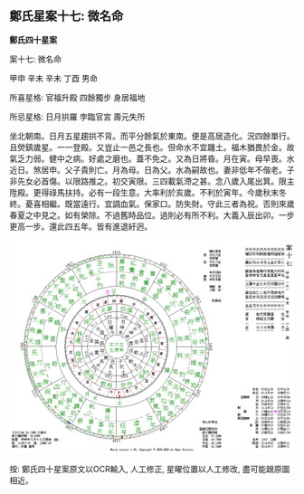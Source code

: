 ## 鄭氏星案十七: 微名命

**鄭氏四十星案**

案十七: 微名命

甲申 辛未 辛未 丁酉 男命

所喜星格: 官福升殿 四餘獨步 身居福地

所忌星格: 日月拱羅 孛臨官宮 壽元失所

坐北朝南。日月五星趨拱不背。而平分餘氣於東南。便是高居造化。況四餘單行。且熒鎮歲星。一一登殿。又豈止一邑之長也。但命水不宜躔土。福木猶畏於金。故氣乏力弱。健中之病。好處之磨也。蓋不免之。又為日將昏。月在寅。母早喪。水近日。煞居申。父子貴則亡。月為母。日為父。水為嗣故也。妻非低年不偕老。子非先女必首傷。以限路推之。初交寅限。三四載氣滯之甚。念八歲入尾出箕。限主陞殿。更得祿馬扶持。必有一段生意。大率利於亥歲。不利於寅年。今歲秋末冬終。憂喜相繼。既當遠行。宜調血氣。保家口。防失財。守此三者為祝。否則來歲春夏之中見之。如有榮除。不過舊時品位。過則必有所不利。大義入辰出卯。一步更高一步。還此四五年。皆有進退紆迥。

![img](../../../saved_images/bitvswL_jGZlH04cT9V8x1SOkPUKzHi2XUHn8Y0p9SQoxKyiezIvx6XofFLzIL4il3k_wXZ0p2xPRfmEZ068IUXcCt6Jta4eAx6FceyOPkI=w1280)

按: 鄭氏四十星案原文以OCR輸入, 人工修正, 星曜位置以人工修改, 盡可能跟原圖相近。